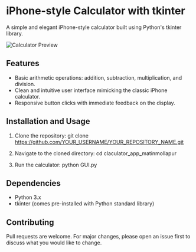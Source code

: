 # iPhone-style Calculator with tkinter

A simple and elegant iPhone-style calculator built using Python's tkinter library.

![Calculator Preview](https://photos.app.goo.gl/DqxqVHuCMimgWgyS8)  <!-- Assuming you have a screenshot named 'preview.png' in the root of your repository -->

## Features

- Basic arithmetic operations: addition, subtraction, multiplication, and division.
- Clean and intuitive user interface mimicking the classic iPhone calculator.
- Responsive button clicks with immediate feedback on the display.

## Installation and Usage

1. Clone the repository:
git clone https://github.com/YOUR_USERNAME/YOUR_REPOSITORY_NAME.git


2. Navigate to the cloned directory:
cd claculator_app_matinmollapur


3. Run the calculator:
python GUI.py


## Dependencies

- Python 3.x
- tkinter (comes pre-installed with Python standard library)

## Contributing

Pull requests are welcome. For major changes, please open an issue first to discuss what you would like to change.
